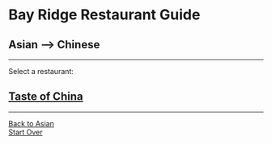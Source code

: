 # Bay Ridge Restaurant Guide
## Asian --> Chinese
---
Select a restaurant:
## [Taste of China](http://www.brooklyntasteofchina.com/)
---
[Back to Asian](../asian.md)  
[Start Over](../home.md)